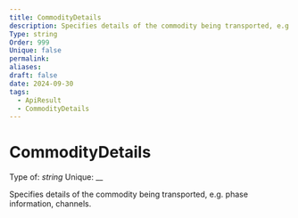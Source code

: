 ```yaml
---
title: CommodityDetails
description: Specifies details of the commodity being transported, e.g. phase information, channels.
Type: string
Order: 999
Unique: false
permalink: 
aliases: 
draft: false
date: 2024-09-30
tags:
  - ApiResult
  - CommodityDetails
---
```

# CommodityDetails

Type of: _string_
Unique: __

Specifies details of the commodity being transported, e.g. phase information, channels.

